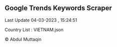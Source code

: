

## Google Trends Keywords Scraper 
 
Last Update 04-03-2023 , 15:24:51

Country List :
VIETNAM.json



© Abdul Muttaqin 
